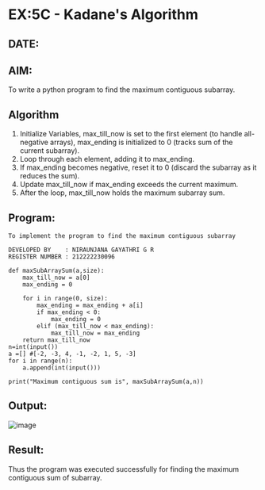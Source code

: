 # EX:5C - Kadane's Algorithm
## DATE:

## AIM:

To write a python program to find the maximum contiguous subarray.


## Algorithm

1. Initialize Variables, max_till_now is set to the first element (to handle all-negative arrays), max_ending is initialized to 0 (tracks sum of the current 
   subarray).
2. Loop through each element, adding it to max_ending.
3. If max_ending becomes negative, reset it to 0 (discard the subarray as it reduces the sum).
4. Update max_till_now if max_ending exceeds the current maximum.
5. After the loop, max_till_now holds the maximum subarray sum.  

## Program:
```
To implement the program to find the maximum contiguous subarray

DEVELOPED BY    : NIRAUNJANA GAYATHRI G R
REGISTER NUMBER : 212222230096
```
```
def maxSubArraySum(a,size):
    max_till_now = a[0]
    max_ending = 0
    
    for i in range(0, size):
        max_ending = max_ending + a[i]
        if max_ending < 0:
            max_ending = 0
        elif (max_till_now < max_ending):
            max_till_now = max_ending
    return max_till_now
n=int(input())  
a =[] #[-2, -3, 4, -1, -2, 1, 5, -3]
for i in range(n):
    a.append(int(input()))
  
print("Maximum contiguous sum is", maxSubArraySum(a,n))
```

## Output:

![image](https://github.com/user-attachments/assets/aeb0b653-338d-43f6-9e47-0fad3e9dcd99)


## Result:

Thus the program was executed successfully for finding the maximum contiguous sum of subarray.
